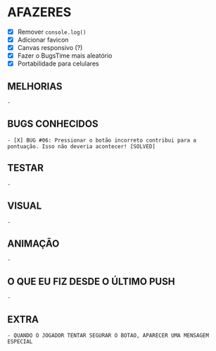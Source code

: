# AFAZERES

  - [X] Remover `console.log()`
  - [X] Adicionar favicon
  - [X] Canvas responsivo (?)
  - [X] Fazer o BugsTime mais aleatório
  - [X] Portabilidade para celulares

  ## MELHORIAS

    - 

  ## BUGS CONHECIDOS

    - [X] BUG #06: Pressionar o botão incorreto contribui para a pontuação. Isso não deveria acontecer! [SOLVED]

  ## TESTAR

    -

  ## VISUAL

    - 

  ## ANIMAÇÃO

    - 

  ## O QUE EU FIZ DESDE O ÚLTIMO PUSH

    - 

  ## EXTRA

    - QUANDO O JOGADOR TENTAR SEGURAR O BOTAO, APARECER UMA MENSAGEM ESPECIAL
    